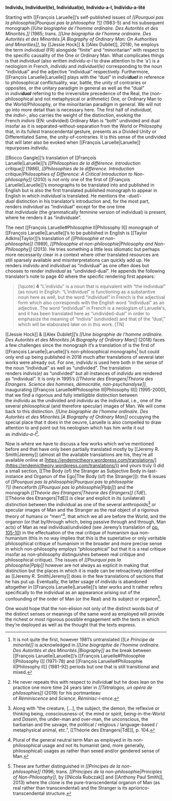 **Individu, Individuel(le), Individual(e), Individu-a-l, Individu-a-lité**

Starting with [[François Laruelle]]’s self-published issues of _[[Pourquoi pas la philosophie|Pourquoi pas la philosophie ?]]_ (1983-5) and his subsequent monograph _[[Une biographie de l’homme ordinaire. Des Autorités et des Minorités.]]_ (1985; trans. _[[Une biographie de l’homme ordinaire. Des Autorités et des Minorités.|A Biography of Ordinary Man: On Authorities and Minorities]]_, by [[Jessie Hock]] & [[Alex Dubilet]], 2018), he employs the term _individual_ (FR) alongside “finite” and “minoritarian” with respect to the specific causality of the One or Ordinary Man. What complicates things is that _individual_ (also written _individu-a-l_ to draw attention to the ‘a’) is a neologism in French, _individu_ and _individuel(le)_ corresponding to the noun “individual” and the adjective “individual” respectively. Furthermore, [[François Laruelle|Laruelle]] plays with the “duel” in _indivi**duel**_ in reference to philosophical conflictuality, war, battle, the unity of contraries or opposites, or the unitary paradigm in general as well as the “dual” in _indivi**dual**_ referring to the irreversible precedence of the Real, the (non-philosophical and not metaphysical or arithmetic) One, or Ordinary Man to the World/Philosophy, or the minoritarian paradigm in general. We will not go into more detail than is necessary here. The first half of _individual_, the _indivi-_, also carries the weight of the distinction, evoking the French _indivis_ (EN: undivided) Ordinary Man is “both” undivided and dual insofar as it is separated-without-separation from the World or Philosophy that, in its fullest transcendental gesture, presents as a Divided Unity or Differentiated Same, the unity-of-contraries. It is this sense of the undivided that will later also be evoked when [[François Laruelle|Laruelle]] repurposes _individu_.

[[Rocco Gangle]]’s translation of [[François Laruelle|Laruelle]]’s _[[Philosophies de la différence. Introduction critique]]_ (1986), _[[Philosophies de la différence. Introduction critique|Philosophies of Difference: A Critical Introduction to Non-philosophy]]_ (2010) is not only one of the first of [[François Laruelle|Laruelle]]’s monographs to be translated into and published in English but is also the first translated published monograph to appear in English in which _individual_ is translated. He mentions the _-duel_/_-dual_ distinction in his translator’s introduction and, for the most part, renders _individual_ as “individual” except for the one time that _individuale_ (the grammatically feminine version of individual) is present, where he renders it as “individuale”.

The next [[François Laruelle#Philosophie II|Philosophy II]] monograph of [[François Laruelle|Laruelle]]’s to be published in English is [[Taylor Adkins|Taylor]]’s translation of _[[Philosophie et non-philosophie]]_ (1989), _[[Philosophie et non-philosophie|Philosophy and Non-Philosophy]]_ (2013). He tries something a little less idiomatic but perhaps more necessarily clear in a context where other translated resources are still sparsely available and misinterpretations can quickly add up. He renders _individu_ and _individuel_ as “individual” as one often does but chooses to render _individual_ as “undivided-dual”. He appends the following translator’s note to page 40 where the specific rendering first appears:

>[!quote] 
>**4** “L’individu” is a noun that is equivalent with “the individual” (as noun) in English. “L’individuel” is functioning as a substantive noun here as well, but the word “individuel” in French is the adjectival form which also corresponds with the English word “individual” as an adjective. The word “individual” in French is a neologism of Laruelle's, and it has been translated here as “undivided-dual” in order to emphasize the meaning of “indivis” (undivided) and that of the “dual,” which will be elaborated later on in this work. [TN]

[[Jessie Hock]] & [[Alex Dubilet]]’s _[[Une biographie de l’homme ordinaire. Des Autorités et des Minorités.|A Biography of Ordinary Man]]_ (2018) faces a few challenges since the monograph it’s a translation of is the first of [[François Laruelle|Laruelle]]’s non-philosophical monographs[^1] but could only end up being published in 2018 much after translations of several later works were already out. For one, _individu_ is used here both in the sense of the noun “individual” as well as “undivided”. The translation renders _indivis(e)_ as “undivided” but all instances of _individu_ are rendered as “individual”. It is only in 1995’s _[[Théorie des Etrangers|Théorie des Étrangers. Science des hommes, démocratie, non-psychanalyse]]_, inaugurating [[François Laruelle#Philosophie III|Philosophy III]] (1995-2000), that we find a rigorous and fully intelligible distinction between the _individu_ as the undivided and _individu_ as the individual, i.e., one of the several philosophical (and therefore specular) images of Man. We will come back to this distinction. _[[Une biographie de l’homme ordinaire. Des Autorités et des Minorités.|A Biography of Ordinary Man]]_ occupying the special place that it does in the oeuvre, Laruelle is also compelled to draw attention to and point out his neologism which has him write it out as _individu-a-l_[^2].

Now is where we have to discuss a few works which we’ve mentioned before and that have only been partially translated mostly by [[Jeremy R. Smith|Jeremy]] (almost all the available translations are his, they’re all available online at [https://endemictheory.wordpress.com/translations/](https://endemictheory.wordpress.com/translations/)) and yours truly (I did a small section, [[The Body (of) the Stranger as Subjective Body in-last-instance and Organon of the Ego|The Body (of) the Stranger]]): the 6 issues of _[[Pourquoi pas la philosophie|Pourquoi pas la philosophie ?]]_ (henceforth _[[Pourquoi pas la philosophie|Pplp]]_) and the monograph _[[Théorie des Etrangers|Théorie des Étrangers]]_ (_TdE_). [[Théorie des Etrangers|TdE]] is clear and explicit in its (unilateral) distinction between the individual as one of the several anthropoids[^3] or specular images of Man and the Stranger as the real object of a rigorous theory of humans or “men”[^4], that which we all are before the World, and the organon (or that by/through which, being passive through and through, Man acts) of Man as real individual/undivided (see Jeremy’s translation of [pp. 105-10](https://endemictheory.wordpress.com/2021/01/10/translation-of-francois-laruelle-non-humanism-and-the-critique-of-humanist-imagery/)) in the effectuation of the real critique of humanism qua non-humanism (this in no way implies that this is the superlative or only veritable philosophical critique of humanism in the broader and more precise sense in which non-philosophy employs “philosophical” but that it is a real critique insofar as non-philosophy distinguishes between real critique and philosophical critique). The issues of _[[Pourquoi pas la philosophie|Pplp]]_ however are not always as explicit in making that distinction but the places in which it is made can be retroactively identified as [[Jeremy R. Smith|Jeremy]] does in the few translations of sections that he has put up. Eventually, the latter usage of _individu_ is abandoned altogether in [[François Laruelle|Laruelle]]’s later works and it rather refers specifically to the individual as an appearance arising out of the confounding of the order of Man (or the Real) and its subject or organon[^5].

One would hope that the non-elision not only of the distinct words but of the distinct senses or meanings of the same word as employed will provide the richest or most rigorous possible engagement with the texts in which they’re deployed as well as the thought that the texts express.


[^1]: It is not quite the first, however 1981’s untranslated _[[Le Principe de minorité]]_ is acknowledged in _[[Une biographie de l’homme ordinaire. Des Autorités et des Minorités.|Biography]]_ as the break between [[François Laruelle|Laruelle]]’s [[François Laruelle#Philosophie I|Philosophy I]] (1971-78) and [[François Laruelle#Philosophie II|Philosophy II]] (1981-92) periods but one that is still transitional and mixed.

[^2]: He never repeats this with respect to _individu**a**l_ but he does lean on the practice one more time 24 years later in _[[Tétralogos, un opéra de philosophies]]_ (2019) for his portmanteau of _Réminiscence_ and _Science_, _Réminisc-i-ence_.

[^3]: Along with “the creature, […], the subject, the demon, the reflexive or thinking being, consciousness-of, the mind or spirit, being-in-the-World and _Dasein_, the under-man and over-man, the unconscious, the barbarian and the savage, the political / religious / language-based / metaphysical animal, etc.”, [[Théorie des Etrangers|TdE]], p. 104.

[^4]: Plural of the general neutral term Man as employed in its non-philosophical usage and not its humanist (and, more generally, philosophical) usages as rather than sexed and/or gendered sense of Man.

[^5]: These are further distinguished in _[[Principes de la non-philosophie]]_ (1996; trans. _[[Principes de la non-philosophie|Principles of Non-Philosophy]]_, by [[Nicola Rubczak]] and [[Anthony Paul Smith]], 2013) where the clone is the pure-transcendental organon of Man (as real rather than transcendental) and the Stranger is its apriorico-transcendental structure.